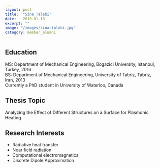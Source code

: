 ```yaml
---
layout: post
title:  "Sina Talebi"
date:   2018-01-18
excerpt: ""
image: "/images/sina-talebi.jpg"
category: member_alumni
---
```


## Education
MS: Department of Mechanical Engineering, Bogazici University, Istanbul, Turkey, 2016    <br>
BS: Department of Mechanical Engineering, University of Tabriz, Tabriz, Iran, 2013    <br>
Currently a PhD student in University of Waterloo, Canada <br>

## Thesis Topic
Analyzing the Effect of Different Structures on a Surface for Plasmonic Heating

## Research Interests
- Radiative heat transfer
- Near field radiation
- Computational electromagnetics
- Discrete Dipole Approximation
